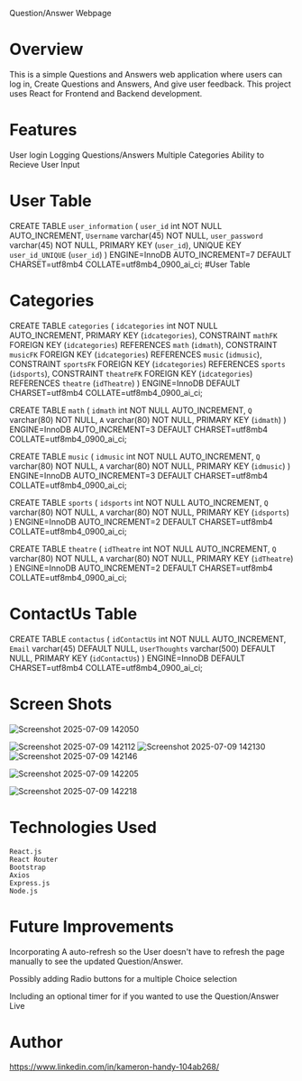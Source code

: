 Question/Answer Webpage

# Overview

This is a simple Questions and Answers web application where users can log in, Create Questions and Answers, And give user feedback. This project uses React for Frontend and Backend development.


# Features

User login
Logging Questions/Answers
Multiple Categories
Ability to Recieve User Input


# User Table
CREATE TABLE `user_information` (
  `user_id` int NOT NULL AUTO_INCREMENT,
  `Username` varchar(45) NOT NULL,
  `user_password` varchar(45) NOT NULL,
  PRIMARY KEY (`user_id`),
  UNIQUE KEY `user_id_UNIQUE` (`user_id`)
) ENGINE=InnoDB AUTO_INCREMENT=7 DEFAULT CHARSET=utf8mb4 COLLATE=utf8mb4_0900_ai_ci;
#User Table

# Categories

CREATE TABLE `categories` (
  `idcategories` int NOT NULL AUTO_INCREMENT,
  PRIMARY KEY (`idcategories`),
  CONSTRAINT `mathFK` FOREIGN KEY (`idcategories`) REFERENCES `math` (`idmath`),
  CONSTRAINT `musicFK` FOREIGN KEY (`idcategories`) REFERENCES `music` (`idmusic`),
  CONSTRAINT `sportsFK` FOREIGN KEY (`idcategories`) REFERENCES `sports` (`idsports`),
  CONSTRAINT `theatreFK` FOREIGN KEY (`idcategories`) REFERENCES `theatre` (`idTheatre`)
) ENGINE=InnoDB DEFAULT CHARSET=utf8mb4 COLLATE=utf8mb4_0900_ai_ci;


CREATE TABLE `math` (
  `idmath` int NOT NULL AUTO_INCREMENT,
  `Q` varchar(80) NOT NULL,
  `A` varchar(80) NOT NULL,
  PRIMARY KEY (`idmath`)
) ENGINE=InnoDB AUTO_INCREMENT=3 DEFAULT CHARSET=utf8mb4 COLLATE=utf8mb4_0900_ai_ci;


CREATE TABLE `music` (
  `idmusic` int NOT NULL AUTO_INCREMENT,
  `Q` varchar(80) NOT NULL,
  `A` varchar(80) NOT NULL,
  PRIMARY KEY (`idmusic`)
) ENGINE=InnoDB AUTO_INCREMENT=3 DEFAULT CHARSET=utf8mb4 COLLATE=utf8mb4_0900_ai_ci;


CREATE TABLE `sports` (
  `idsports` int NOT NULL AUTO_INCREMENT,
  `Q` varchar(80) NOT NULL,
  `A` varchar(80) NOT NULL,
  PRIMARY KEY (`idsports`)
) ENGINE=InnoDB AUTO_INCREMENT=2 DEFAULT CHARSET=utf8mb4 COLLATE=utf8mb4_0900_ai_ci;


CREATE TABLE `theatre` (
  `idTheatre` int NOT NULL AUTO_INCREMENT,
  `Q` varchar(80) NOT NULL,
  `A` varchar(80) NOT NULL,
  PRIMARY KEY (`idTheatre`)
) ENGINE=InnoDB AUTO_INCREMENT=2 DEFAULT CHARSET=utf8mb4 COLLATE=utf8mb4_0900_ai_ci;



# ContactUs Table

CREATE TABLE `contactus` (
  `idContactUs` int NOT NULL AUTO_INCREMENT,
  `Email` varchar(45) DEFAULT NULL,
  `UserThoughts` varchar(500) DEFAULT NULL,
  PRIMARY KEY (`idContactUs`)
) ENGINE=InnoDB DEFAULT CHARSET=utf8mb4 COLLATE=utf8mb4_0900_ai_ci;



# Screen Shots
![Screenshot 2025-07-09 142050](https://github.com/user-attachments/assets/0febde55-2c3f-4df0-90d1-b47159d6b806)

![Screenshot 2025-07-09 142112](https://github.com/user-attachments/assets/14a6395b-9b30-450a-978b-fc86630fa843)
![Screenshot 2025-07-09 142130](https://github.com/user-attachments/assets/343c2ac1-feff-46e2-8e6c-b41081191c2b)
![Screenshot 2025-07-09 142146](https://github.com/user-attachments/assets/8b12a102-f0a5-4881-a8d0-1815b0397675)

![Screenshot 2025-07-09 142205](https://github.com/user-attachments/assets/09df3b59-3cb4-4aa9-8eb1-c9a050d53688)

![Screenshot 2025-07-09 142218](https://github.com/user-attachments/assets/07b61170-5b08-488c-a71a-262346169760)


# Technologies Used

    React.js
    React Router
    Bootstrap
    Axios
    Express.js
    Node.js

# Future Improvements

Incorporating A auto-refresh so the User doesn't have to refresh the page manually to see the updated Question/Answer.

Possibly adding Radio buttons for a multiple Choice selection

Including an optional timer for if you wanted to use the Question/Answer Live

# Author
https://www.linkedin.com/in/kameron-handy-104ab268/
